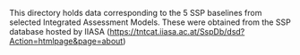 This directory holds data corresponding to the 5 SSP baselines from selected Integrated Assessment Models. These were obtained from the SSP database hosted by IIASA (<a href="#">https://tntcat.iiasa.ac.at/SspDb/dsd?Action=htmlpage&page=about</a>)


